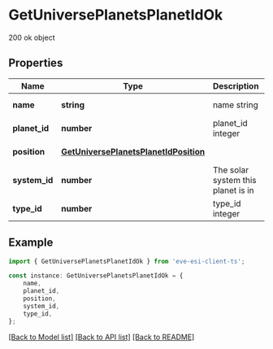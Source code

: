 # GetUniversePlanetsPlanetIdOk

200 ok object

## Properties

Name | Type | Description | Notes
------------ | ------------- | ------------- | -------------
**name** | **string** | name string | [default to undefined]
**planet_id** | **number** | planet_id integer | [default to undefined]
**position** | [**GetUniversePlanetsPlanetIdPosition**](GetUniversePlanetsPlanetIdPosition.md) |  | [default to undefined]
**system_id** | **number** | The solar system this planet is in | [default to undefined]
**type_id** | **number** | type_id integer | [default to undefined]

## Example

```typescript
import { GetUniversePlanetsPlanetIdOk } from 'eve-esi-client-ts';

const instance: GetUniversePlanetsPlanetIdOk = {
    name,
    planet_id,
    position,
    system_id,
    type_id,
};
```

[[Back to Model list]](../README.md#documentation-for-models) [[Back to API list]](../README.md#documentation-for-api-endpoints) [[Back to README]](../README.md)

